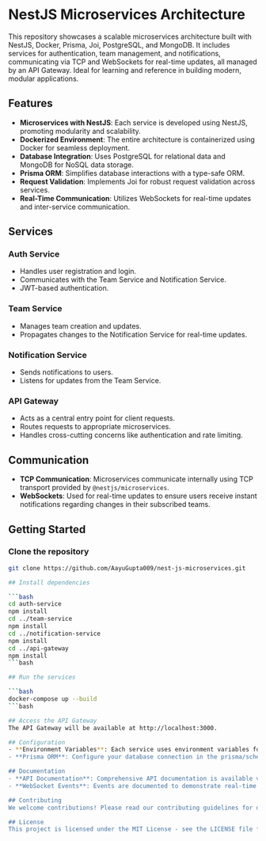 # NestJS Microservices Architecture

This repository showcases a scalable microservices architecture built with NestJS, Docker, Prisma, Joi, PostgreSQL, and MongoDB. It includes services for authentication, team management, and notifications, communicating via TCP and WebSockets for real-time updates, all managed by an API Gateway. Ideal for learning and reference in building modern, modular applications.

## Features

- **Microservices with NestJS**: Each service is developed using NestJS, promoting modularity and scalability.
- **Dockerized Environment**: The entire architecture is containerized using Docker for seamless deployment.
- **Database Integration**: Uses PostgreSQL for relational data and MongoDB for NoSQL data storage.
- **Prisma ORM**: Simplifies database interactions with a type-safe ORM.
- **Request Validation**: Implements Joi for robust request validation across services.
- **Real-Time Communication**: Utilizes WebSockets for real-time updates and inter-service communication.

## Services

### Auth Service

- Handles user registration and login.
- Communicates with the Team Service and Notification Service.
- JWT-based authentication.

### Team Service

- Manages team creation and updates.
- Propagates changes to the Notification Service for real-time updates.

### Notification Service

- Sends notifications to users.
- Listens for updates from the Team Service.

### API Gateway

- Acts as a central entry point for client requests.
- Routes requests to appropriate microservices.
- Handles cross-cutting concerns like authentication and rate limiting.

## Communication

- **TCP Communication**: Microservices communicate internally using TCP transport provided by `@nestjs/microservices`.
- **WebSockets**: Used for real-time updates to ensure users receive instant notifications regarding changes in their subscribed teams.

## Getting Started

### Clone the repository

```bash
git clone https://github.com/AayuGupta009/nest-js-microservices.git

## Install dependencies

```bash
cd auth-service
npm install
cd ../team-service
npm install
cd ../notification-service
npm install
cd ../api-gateway
npm install
```bash

## Run the services

```bash
docker-compose up --build
```bash

## Access the API Gateway
The API Gateway will be available at http://localhost:3000.

## Configuration
- **Environment Variables**: Each service uses environment variables for configuration. Refer to the .env.example file in each service's directory for required variables.
- **Prisma ORM**: Configure your database connection in the prisma/schema.prisma file for each service.

## Documentation
- **API Documentation**: Comprehensive API documentation is available via Postman collections.
- **WebSocket Events**: Events are documented to demonstrate real-time communication between services.

## Contributing
We welcome contributions! Please read our contributing guidelines for details on how to contribute to this project.

## License
This project is licensed under the MIT License - see the LICENSE file for details.

